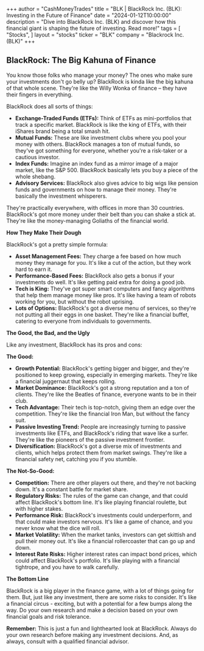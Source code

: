 +++
author = "CashMoneyTrades"
title = "BLK |  BlackRock Inc. (BLK):  Investing in the Future of Finance"
date = "2024-01-12T10:00:00"
description = "Dive into BlackRock Inc. (BLK) and discover how this financial giant is shaping the future of investing. Read more!"
tags = [
"Stocks",
]
layout = "stocks"
ticker = "BLK"
company = "Blackrock Inc. (BLK)"
+++
        


## BlackRock: The Big Kahuna of Finance

You know those folks who manage your money?  The ones who make sure your investments don't go belly up?  BlackRock is kinda like the big kahuna of that whole scene.  They're like the Willy Wonka of finance – they have their fingers in everything.

BlackRock does all sorts of things: 

* **Exchange-Traded Funds (ETFs):**  Think of ETFs as mini-portfolios that track a specific market.  BlackRock is like the king of ETFs, with their iShares brand being a total smash hit. 
* **Mutual Funds:**  These are like investment clubs where you pool your money with others. BlackRock manages a ton of mutual funds, so they've got something for everyone, whether you're a risk-taker or a cautious investor. 
* **Index Funds:**  Imagine an index fund as a mirror image of a major market, like the S&P 500.  BlackRock basically lets you buy a piece of the whole shebang.  
* **Advisory Services:**  BlackRock also gives advice to big wigs like pension funds and governments on how to manage their money. They're basically the investment whisperers.

They're practically everywhere, with offices in more than 30 countries. BlackRock's got more money under their belt than you can shake a stick at.  They're like the money-managing Goliaths of the financial world. 

**How They Make Their Dough**

BlackRock's got a pretty simple formula:

* **Asset Management Fees:** They charge a fee based on how much money they manage for you.  It's like a cut of the action, but they work hard to earn it.  
* **Performance-Based Fees:** BlackRock also gets a bonus if your investments do well.  It's like getting paid extra for doing a good job. 
* **Tech is King:** They've got super smart computers and fancy algorithms that help them manage money like pros.  It's like having a team of robots working for you, but without the robot uprising. 
* **Lots of Options:** BlackRock's got a diverse menu of services, so they're not putting all their eggs in one basket. They're like a financial buffet, catering to everyone from individuals to governments. 

**The Good, the Bad, and the Ugly**

Like any investment, BlackRock has its pros and cons:

**The Good:**

* **Growth Potential:** BlackRock's getting bigger and bigger, and they're positioned to keep growing, especially in emerging markets.  They're like a financial juggernaut that keeps rolling. 
* **Market Dominance:** BlackRock's got a strong reputation and a ton of clients.  They're like the Beatles of finance, everyone wants to be in their club.
* **Tech Advantage:**  Their tech is top-notch, giving them an edge over the competition. They're like the financial Iron Man, but without the fancy suit. 
* **Passive Investing Trend:**  People are increasingly turning to passive investments like ETFs, and BlackRock's riding that wave like a surfer.  They're like the pioneers of the passive investment frontier.  
* **Diversification:** BlackRock's got a diverse mix of investments and clients, which helps protect them from market swings.  They're like a financial safety net, catching you if you stumble.

**The Not-So-Good:**

* **Competition:**  There are other players out there, and they're not backing down.  It's a constant battle for market share. 
* **Regulatory Risks:**  The rules of the game can change, and that could affect BlackRock's bottom line.  It's like playing financial roulette, but with higher stakes. 
* **Performance Risk:**  BlackRock's investments could underperform, and that could make investors nervous. It's like a game of chance, and you never know what the dice will roll. 
* **Market Volatility:**  When the market tanks, investors can get skittish and pull their money out.  It's like a financial rollercoaster that can go up and down. 
* **Interest Rate Risks:**  Higher interest rates can impact bond prices, which could affect BlackRock's portfolio.  It's like playing with a financial tightrope, and you have to walk carefully.

**The Bottom Line**

BlackRock is a big player in the finance game, with a lot of things going for them.  But, just like any investment, there are some risks to consider.  It's like a financial circus - exciting, but with a potential for a few bumps along the way.  Do your own research and make a decision based on your own financial goals and risk tolerance.  

**Remember:** This is just a fun and lighthearted look at BlackRock. Always do your own research before making any investment decisions.  And, as always, consult with a qualified financial advisor. 

        